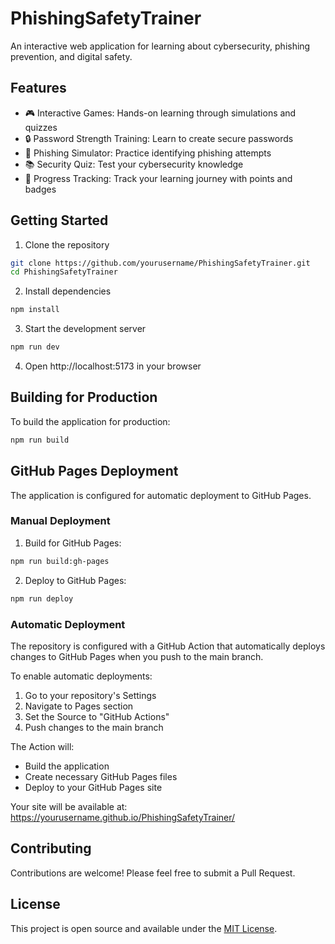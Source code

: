 # PhishingSafetyTrainer

An interactive web application for learning about cybersecurity, phishing prevention, and digital safety.

## Features

- 🎮 Interactive Games: Hands-on learning through simulations and quizzes
- 🔒 Password Strength Training: Learn to create secure passwords
- 📧 Phishing Simulator: Practice identifying phishing attempts
- 📚 Security Quiz: Test your cybersecurity knowledge
- 🎯 Progress Tracking: Track your learning journey with points and badges

## Getting Started

1. Clone the repository
```bash
git clone https://github.com/yourusername/PhishingSafetyTrainer.git
cd PhishingSafetyTrainer
```

2. Install dependencies
```bash
npm install
```

3. Start the development server
```bash
npm run dev
```

4. Open http://localhost:5173 in your browser

## Building for Production

To build the application for production:

```bash
npm run build
```

## GitHub Pages Deployment

The application is configured for automatic deployment to GitHub Pages.

### Manual Deployment

1. Build for GitHub Pages:
```bash
npm run build:gh-pages
```

2. Deploy to GitHub Pages:
```bash
npm run deploy
```

### Automatic Deployment

The repository is configured with a GitHub Action that automatically deploys changes to GitHub Pages when you push to the main branch.

To enable automatic deployments:

1. Go to your repository's Settings
2. Navigate to Pages section
3. Set the Source to "GitHub Actions"
4. Push changes to the main branch

The Action will:
- Build the application
- Create necessary GitHub Pages files
- Deploy to your GitHub Pages site

Your site will be available at: https://yourusername.github.io/PhishingSafetyTrainer/

## Contributing

Contributions are welcome! Please feel free to submit a Pull Request.

## License

This project is open source and available under the [MIT License](LICENSE).
